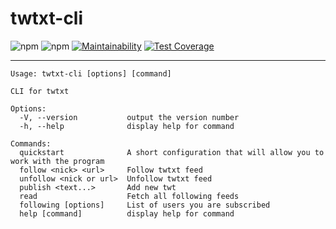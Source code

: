 # twtxt-cli

![npm](https://img.shields.io/npm/v/twtxt-cli) ![npm](https://img.shields.io/npm/dw/twtxt-cli) [![Maintainability](https://api.codeclimate.com/v1/badges/b11888f40b1ce3623fac/maintainability)](https://codeclimate.com/github/batyshkaLenin/twtxt-cli/maintainability) [![Test Coverage](https://api.codeclimate.com/v1/badges/b11888f40b1ce3623fac/test_coverage)](https://codeclimate.com/github/batyshkaLenin/twtxt-cli/test_coverage)

---

```
Usage: twtxt-cli [options] [command]

CLI for twtxt

Options:
  -V, --version           output the version number
  -h, --help              display help for command

Commands:
  quickstart              A short configuration that will allow you to work with the program
  follow <nick> <url>     Follow twtxt feed
  unfollow <nick or url>  Unfollow twtxt feed
  publish <text...>       Add new twt
  read                    Fetch all following feeds
  following [options]     List of users you are subscribed
  help [command]          display help for command
```
